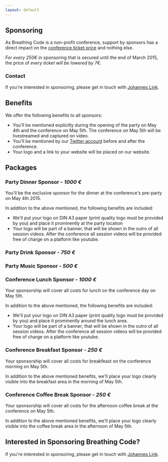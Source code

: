 ```yaml
---
layout: default
---
```


## Sponsoring

As Breathing Code is a non-profit conference, support by sponsors has a direct
impact on the [conference ticket price](/register.html) and nothing else.

*For every 250€* in sponsoring that is secured until the end of March 2015, the
price of *every ticket will be lowered by 7€*.


### Contact

If you're interested in sponsoring, please get in touch with [Johannes
Link](/aboutus.html).


## Benefits

We offer the following benefits to all sponsors:

* You'll be mentioned explicitly during the opening of the party on May 4th and
  the conference on May 5th. The conference on May 5th will be livestreamed and
  captured on video.
* You'll be mentioned by our [Twitter account](https://twitter.com/breathing_code) before and after the conference.
* Your logo and a link to your website will be placed on our website.


## Packages

### Party Dinner Sponsor - *1000 €*

You'll be the exclusive sponsor for the dinner at the conference's pre-party on
May 4th 2015.

In addition to the above mentioned, the following benefits are included:

* We'll put your logo on DIN A3 paper (print quality logo must be provided by
  you) and place it prominently at the party location
* Your logo will be part of a banner, that will be shown in the outro of all
  session videos. After the conference all session videos will be provided free
  of charge on a platform like youtube.

### Party Drink Sponsor - *750 €*

### Party Music Sponsor - *500 €*

### Conference Lunch Sponsor - *1000 €*

Your sponsorship will cover all costs for lunch on the conference day on May 5th.

In addition to the above mentioned, the following benefits are included:

* We'll put your logo on DIN A3 paper (print quality logo must be provided by
  you) and place it prominently around the lunch area.
* Your logo will be part of a banner, that will be shown in the outro of all
  session videos. After the conference all session videos will be provided free
  of charge on a platform like youtube.


### Conference Breakfast Sponsor - *250 €*

Your sponsorship will cover all costs for breakfeast on the conference morning
on May 5th.

In addition to the above mentioned benefits, we'll place your logo clearly
visible into the breakfast area in the morning of May 5th.


### Conference Coffee Break Sponsor - *250 €*

Your sponsorship will cover all costs for the afternoon coffee break at the
conference on May 5th.

In addition to the above mentioned benefits, we'll place your logo clearly
visible into the coffee break area in the afternoon of May 5th.

## Interested in Sponsoring Breathing Code?

If you're interested in sponsoring, please get in touch with [Johannes
Link](/aboutus.html).

